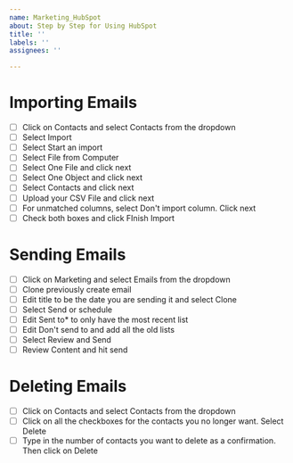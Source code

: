 ```yaml
---
name: Marketing_HubSpot
about: Step by Step for Using HubSpot
title: ''
labels: ''
assignees: ''

---
```


# Importing Emails
- [ ] Click on Contacts and select Contacts from the dropdown
- [ ] Select Import
- [ ] Select Start an import
- [ ] Select File from Computer
- [ ] Select One File and click next
- [ ] Select One Object and click next
- [ ] Select Contacts and click next
- [ ] Upload your CSV File and click next
- [ ] For unmatched columns, select Don't import column. Click next
- [ ] Check both boxes and click FInish Import

# Sending Emails
- [ ] Click on Marketing and select Emails from the dropdown
- [ ] Clone previously create email
- [ ] Edit title to be the date you are sending it and select Clone
- [ ] Select Send or schedule
- [ ] Edit Sent to* to only have the most recent list
- [ ] Edit Don't send to and add all the old lists
- [ ] Select Review and Send
- [ ] Review Content and hit send

# Deleting Emails
- [ ] Click on Contacts and select Contacts from the dropdown
- [ ] Click on all the checkboxes for the contacts you no longer want. Select Delete
- [ ] Type in the number of contacts you want to delete as a confirmation. Then click on Delete
